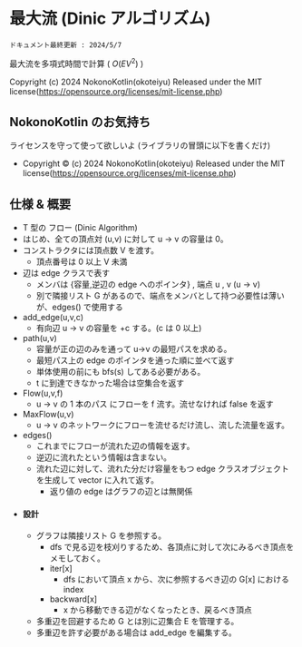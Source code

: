 # 最大流 (Dinic アルゴリズム)
`ドキュメント最終更新 : 2024/5/7`

最大流を多項式時間で計算 ( $O(EV^2)$ )

Copyright (c) 2024 NokonoKotlin(okoteiyu) Released under the MIT license(https://opensource.org/licenses/mit-license.php)


## NokonoKotlin のお気持ち
ライセンスを守って使って欲しいよ (ライブラリの冒頭に以下を書くだけ)
- Copyright ©️ (c) 2024 NokonoKotlin(okoteiyu) Released under the MIT license(https://opensource.org/licenses/mit-license.php)



## 仕様 & 概要


- T 型の フロー (Dinic Algorithm)
- はじめ、全ての頂点対 (u,v) に対して u → v の容量は 0。
- コンストラクタには頂点数 V を渡す。
    - 頂点番号は 0 以上 V 未満
- 辺は edge クラスで表す
    - メンバは {容量,逆辺の edge へのポインタ} , 端点 u , v (u → v)
    - 別で隣接リスト G があるので、端点をメンバとして持つ必要性は薄いが、edges() で使用する
- add_edge(u,v,c) 
    -  有向辺 u → v の容量を +c する。(c は 0 以上)
- path(u,v) 
    -  容量が正の辺のみを通って u→v の最短パスを求める。
    - 最短パス上の edge のポインタを通った順に並べて返す 
    - 単体使用の前にも bfs(s) してある必要がある。
    - t に到達できなかった場合は空集合を返す
- Flow(u,v,f) 
    -  u → v の 1 本のパス にフローを f 流す。流せなければ false を返す
- MaxFlow(u,v)      
    -  u → v のネットワークにフローを流せるだけ流し、流した流量を返す。
- edges()
    - これまでにフローが流れた辺の情報を返す。
    - 逆辺に流れたという情報は含まない。
    - 流れた辺に対して、流れた分だけ容量をもつ edge クラスオブジェクトを生成して vector に入れて返す。
        - 返り値の edge はグラフの辺とは無関係
- #### 設計
    - グラフは隣接リスト G を参照する。
        - dfs で見る辺を枝刈りするため、各頂点に対して次にみるべき頂点をメモしておく。
        - iter[x]   
            -  dfs において頂点 x から、次に参照するべき辺の G[x] における index
        - backward[x]
            -  x から移動できる辺がなくなったとき、戻るべき頂点
    - 多重辺を回避するため G とは別に辺集合 E を管理する。
    - 多重辺を許す必要がある場合は add_edge を編集する。